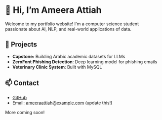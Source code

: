 # 👋 Hi, I’m Ameera Attiah

Welcome to my portfolio website! I'm a computer science student passionate about AI, NLP, and real-world applications of data.

## 🔬 Projects
- **Capstone:** Building Arabic academic datasets for LLMs
- **ZeroFont Phishing Detection**: Deep learning model for phishing emails
- **Veterinary Clinic System**: Built with MySQL

## 📫 Contact
- [GitHub](https://github.com/ameeraattiah)
- Email: ameeraattiah@example.com (update this!)

More coming soon!
